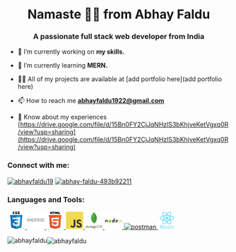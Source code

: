 <h1 align="center">Namaste 🙏🏻 from Abhay Faldu</h1>
<h3 align="center">A passionate full stack web developer from India</h3>

- 🔭 I’m currently working on **my skills.**

- 🌱 I’m currently learning **MERN.**

- 👨‍💻 All of my projects are available at [add portfolio here](add portfolio here)

- 📫 How to reach me **abhayfaldu1922@gmail.com**

- 📄 Know about my experiences [https://drive.google.com/file/d/15Bn0FY2CjJqNHzlS3bKhjveKetVgxq0R/view?usp=sharing](https://drive.google.com/file/d/15Bn0FY2CjJqNHzlS3bKhjveKetVgxq0R/view?usp=sharing)

<h3 align="left">Connect with me:</h3>
<p align="left">
<a href="https://twitter.com/abhayfaldu19" target="blank"><img align="center" src="https://raw.githubusercontent.com/rahuldkjain/github-profile-readme-generator/master/src/images/icons/Social/twitter.svg" alt="abhayfaldu19" height="30" width="40" /></a>
<a href="https://linkedin.com/in/abhay-faldu-493b92211" target="blank"><img align="center" src="https://raw.githubusercontent.com/rahuldkjain/github-profile-readme-generator/master/src/images/icons/Social/linked-in-alt.svg" alt="abhay-faldu-493b92211" height="30" width="40" /></a>
</p>

<h3 align="left">Languages and Tools:</h3>
<p align="left"> <a href="https://www.w3schools.com/css/" target="_blank" rel="noreferrer"> <img src="https://raw.githubusercontent.com/devicons/devicon/master/icons/css3/css3-original-wordmark.svg" alt="css3" width="40" height="40"/> </a> <a href="https://expressjs.com" target="_blank" rel="noreferrer"> <img src="https://raw.githubusercontent.com/devicons/devicon/master/icons/express/express-original-wordmark.svg" alt="express" width="40" height="40"/> </a> <a href="https://www.w3.org/html/" target="_blank" rel="noreferrer"> <img src="https://raw.githubusercontent.com/devicons/devicon/master/icons/html5/html5-original-wordmark.svg" alt="html5" width="40" height="40"/> </a> <a href="https://developer.mozilla.org/en-US/docs/Web/JavaScript" target="_blank" rel="noreferrer"> <img src="https://raw.githubusercontent.com/devicons/devicon/master/icons/javascript/javascript-original.svg" alt="javascript" width="40" height="40"/> </a> <a href="https://www.mongodb.com/" target="_blank" rel="noreferrer"> <img src="https://raw.githubusercontent.com/devicons/devicon/master/icons/mongodb/mongodb-original-wordmark.svg" alt="mongodb" width="40" height="40"/> </a> <a href="https://nodejs.org" target="_blank" rel="noreferrer"> <img src="https://raw.githubusercontent.com/devicons/devicon/master/icons/nodejs/nodejs-original-wordmark.svg" alt="nodejs" width="40" height="40"/> </a> <a href="https://postman.com" target="_blank" rel="noreferrer"> <img src="https://www.vectorlogo.zone/logos/getpostman/getpostman-icon.svg" alt="postman" width="40" height="40"/> </a> <a href="https://reactjs.org/" target="_blank" rel="noreferrer"> <img src="https://raw.githubusercontent.com/devicons/devicon/master/icons/react/react-original-wordmark.svg" alt="react" width="40" height="40"/> </a> </p>

<p><img align="left" src="https://github-readme-stats.vercel.app/api/top-langs?username=abhayfaldu&show_icons=true&locale=en&layout=compact" alt="abhayfaldu" /></p>
<p><img align="center" src="https://github-readme-streak-stats.herokuapp.com/?user=abhayfaldu&" alt="abhayfaldu" /></p>
